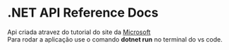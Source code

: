 # .NET API Reference Docs
Api criada atravez do tutorial do site da <a href="https://docs.microsoft.com/pt-br/aspnet/core/tutorials/first-web-api?view=aspnetcore-6.0&tabs=visual-studio-code">Microsoft</a><br>
Para rodar a aplicação use o comando <strong>dotnet run</strong> no terminal do vs code.
